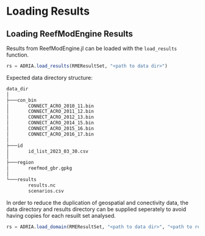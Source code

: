 # Loading Results

## Loading ReefModEngine Results

Results from ReefModEngine.jl can be loaded with the `load_results` function.

```julia
rs = ADRIA.load_results(RMEResultSet, "<path to data dir>")
```

Expected data directory structure:

```bash
data_dir
│
├───con_bin
│       CONNECT_ACRO_2010_11.bin
│       CONNECT_ACRO_2011_12.bin
│       CONNECT_ACRO_2012_13.bin
│       CONNECT_ACRO_2014_15.bin
│       CONNECT_ACRO_2015_16.bin
│       CONNECT_ACRO_2016_17.bin
│
├───id
│       id_list_2023_03_30.csv
│
├───region
│       reefmod_gbr.gpkg
│
└───results
        results.nc
        scenarios.csv
```
In order to reduce the duplication of geospatial and conectivity data, the data directory
and results directory can be supplied seperately to avoid having copies for each resuilt set
analysed.

```julia
rs = ADRIA.load_domain(RMEResultSet, "<path to data dir>", "<path to results dir>")
```
